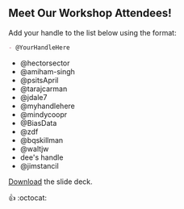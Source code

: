 ## Meet Our Workshop Attendees!

Add your handle to the list below using the format:

```md
- @YourHandleHere
```

- @hectorsector
- @amiham-singh
- @psitsApril
- @tarajcarman
- @jdale7
- @myhandlehere
- @mindycoopr
- @BiasData
- @zdf
- @bqskillman
- @waltjw
- dee's handle
- @jimstancil

[Download](nicar.pdf) the slide deck.

:+1: :octocat:
